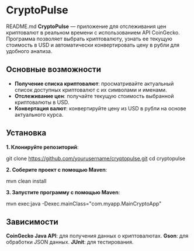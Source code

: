 # CryptoPulse
README.md
**CryptoPulse** — приложение для отслеживания цен криптовалют в реальном времени с использованием API CoinGecko. Программа позволяет выбрать криптовалюту, узнать ее текущую стоимость в USD и автоматически конвертировать цену в рубли для удобного анализа.

## Основные возможности

- **Получение списка криптовалют**: просматривайте актуальный список доступных криптовалют с их символами и именами.
- **Отслеживание цен**: получайте текущую стоимость выбранной криптовалюты в USD.
- **Конвертация валют**: конвертируйте цену из USD в рубли на основе актуального курса.

## Установка

**1. Клонируйте репозиторий**:

   git clone https://github.com/yourusername/cryptopulse.git
   cd cryptopulse
   
**2. Соберите проект с помощью Maven**:
   
   mvn clean install
   
**3. Запустите программу с помощью Maven**:

   mvn exec:java -Dexec.mainClass="com.myapp.MainCryptoApp"
   
## Зависимости

**CoinGecko Java API**: для получения данных о криптовалютах.
**Gson**: для обработки JSON данных.
**JUnit**: для тестирования.
